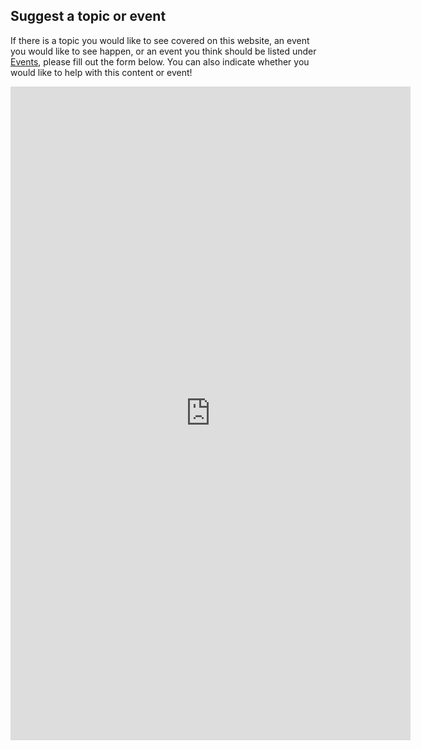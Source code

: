 
## Suggest a topic or event

If there is a topic you would like to see covered on this website,
an event you would like to see happen,
or an event you think should be listed under [Events](/events/),
please fill out the form below.
You can also indicate whether you would like to help with this content or event!

<iframe src="https://docs.google.com/forms/d/e/1FAIpQLSe13_VaCw5lMBgckIYrrU22wXcq5krMRjA9V_3dobcCt7UV6Q/viewform?embedded=true" width="640" height="1046" frameborder="0" marginheight="0" marginwidth="0">Loading…</iframe>


<br/> <br/> <br/> <br/>
